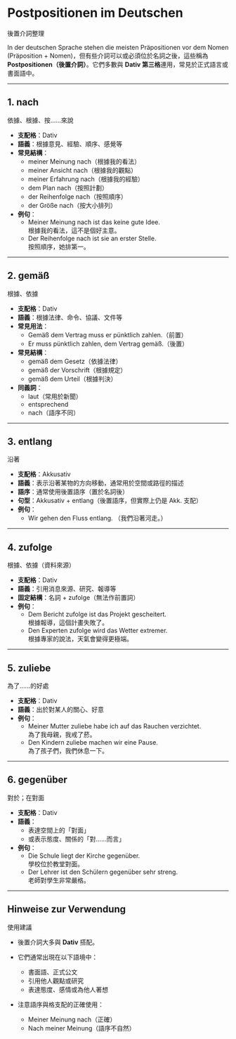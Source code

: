 # Postpositionen im Deutschen  
後置介詞整理

In der deutschen Sprache stehen die meisten Präpositionen vor dem Nomen (Präposition + Nomen)，但有些介詞可以或必須位於名詞之後，這些稱為 **Postpositionen（後置介詞）**。它們多數與 **Dativ 第三格**連用，常見於正式語言或書面語中。

---

## 1. nach  
依據、根據、按……來說

- **支配格**：Dativ
- **語義**：根據意見、經驗、順序、感覺等
- **常見結構**：
  - meiner Meinung nach（根據我的看法）
  - meiner Ansicht nach（根據我的觀點）
  - meiner Erfahrung nach（根據我的經驗）
  - dem Plan nach（按照計劃）
  - der Reihenfolge nach（按照順序）
  - der Größe nach（按大小排列）
- **例句**：
  - Meiner Meinung nach ist das keine gute Idee.  
    根據我的看法，這不是個好主意。
  - Der Reihenfolge nach ist sie an erster Stelle.  
    按照順序，她排第一。

---

## 2. gemäß  
根據、依據

- **支配格**：Dativ
- **語義**：根據法律、命令、協議、文件等
- **常見用法**：
  - Gemäß dem Vertrag muss er pünktlich zahlen.（前置）
  - Er muss pünktlich zahlen, dem Vertrag gemäß.（後置）
- **常見結構**：
  - gemäß dem Gesetz（依據法律）
  - gemäß der Vorschrift（根據規定）
  - gemäß dem Urteil（根據判決）
- **同義詞**：
  - laut（常用於新聞）
  - entsprechend
  - nach（語序不同）

---

## 3. entlang  
沿著

- **支配格**：Akkusativ
- **語義**：表示沿著某物的方向移動，通常用於空間或路徑的描述
- **語序**：通常使用後置語序（置於名詞後）
- **句型**：Akkusativ + entlang（後置語序，但實際上仍是 Akk. 支配）
- **例句**：
  - Wir gehen den Fluss entlang.
    （我們沿著河走。）



---

## 4. zufolge  
根據、依據（資料來源）

- **支配格**：Dativ
- **語義**：引用消息來源、研究、報導等
- **固定結構**：名詞 + zufolge（無法作前置詞）
- **例句**：
  - Dem Bericht zufolge ist das Projekt gescheitert.  
    根據報導，這個計畫失敗了。
  - Den Experten zufolge wird das Wetter extremer.  
    根據專家的說法，天氣會變得更極端。

---

## 5. zuliebe  
為了……的好處

- **支配格**：Dativ
- **語義**：出於對某人的關心、好意
- **例句**：
  - Meiner Mutter zuliebe habe ich auf das Rauchen verzichtet.  
    為了我母親，我戒了菸。
  - Den Kindern zuliebe machen wir eine Pause.  
    為了孩子們，我們休息一下。

---

## 6. gegenüber  
對於；在對面

- **支配格**：Dativ
- **語義**：
  - 表達空間上的「對面」
  - 或表示態度、關係的「對……而言」
- **例句**：
  - Die Schule liegt der Kirche gegenüber.  
    學校位於教堂對面。
  - Der Lehrer ist den Schülern gegenüber sehr streng.  
    老師對學生非常嚴格。

---

## Hinweise zur Verwendung  
使用建議

- 後置介詞大多與 **Dativ** 搭配。
- 它們通常出現在以下語境中：
  - 書面語、正式公文  
  - 引用他人觀點或研究  
  - 表達態度、感情或為他人著想

- 注意語序與格支配的正確使用：
  - Meiner Meinung nach（正確）  
  - Nach meiner Meinung（語序不自然）